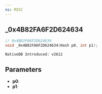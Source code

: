 ```yaml
---
ns: MISC 
---
```


## _0x4B82FA6F2D624634

```c
// 0x4B82FA6F2D624634 
void _0x4B82FA6F2D624634(Hash p0, int p1);
```

```
NativeDB Introduced: v2612
```

## Parameters
* **p0**:
* **p1**:

